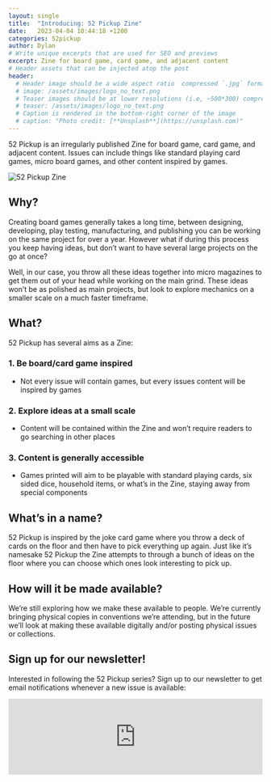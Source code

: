 ```yaml
---
layout: single
title:  "Introducing: 52 Pickup Zine"
date:   2023-04-04 10:44:18 +1200
categories: 52pickup
author: Dylan
# Write unique excerpts that are used for SEO and previews
excerpt: Zine for board game, card game, and adjacent content
# Header assets that can be injected atop the post
header:
  # Header image should be a wide aspect ratio  compressed `.jpg` format
  # image: /assets/images/logo_no_text.png
  # Teaser images should be at lower resolutions (i.e, ~500*300) compressed `.jpg` format
  # teaser: /assets/images/logo_no_text.png
  # Caption is rendered in the bottom-right corner of the image
  # caption: "Photo credit: [**Unsplash**](https://unsplash.com)"
---
```


52 Pickup is an irregularly published Zine for board game, card game, and adjacent content. Issues can include things like standard playing card games, micro board games, and other content inspired by games.

![52 Pickup Zine](/assets/images/posts/2023-05-04-52pickup-intro/52pickup-issue-1.png)

## Why?
Creating board games generally takes a long time, between designing, developing, play testing, manufacturing, and publishing you can be working on the same project for over a year. However what if during this process you keep having ideas, but don’t want to have several large projects on the go at once?

Well, in our case, you throw all these ideas together into micro magazines to get them out of your head while working on the main grind. These ideas won’t be as polished as main projects, but look to explore mechanics on a smaller scale on a much faster timeframe.

## What?
52 Pickup has several aims as a Zine: 

### 1. **Be board/card game inspired**

- Not every issue will contain games, but every issues content will be inspired by games

### 2. **Explore ideas at a small scale**

- Content will be contained within the Zine and won’t require readers to go searching in other places

### 3. **Content is generally accessible**

- Games printed will aim to be playable with standard playing cards, six sided dice,
household items, or what’s in the Zine, staying away from special components

## What’s in a name?
52 Pickup is inspired by the joke card game where you throw a deck of cards on the floor and then have to pick everything up again. Just like it’s namesake 52 Pickup the Zine attempts to through a bunch of ideas on the floor where you can choose which ones look interesting to pick up.

## How will it be made available?
We’re still exploring how we make these available to people. We’re currently bringing physical copies in conventions we’re attending, but in the future we’ll look at making these available digitally and/or posting physical issues or collections.

## Sign up for our newsletter!
Interested in following the 52 Pickup series? Sign up to our newsletter to get email notifications whenever a new issue is available:

<iframe
    scrolling="no"
    style="width:100%!important;height:150px;border:0px #ccc solid !important"
    src="https://buttondown.email/CitySquareStudios?as_embed=true"
></iframe>
